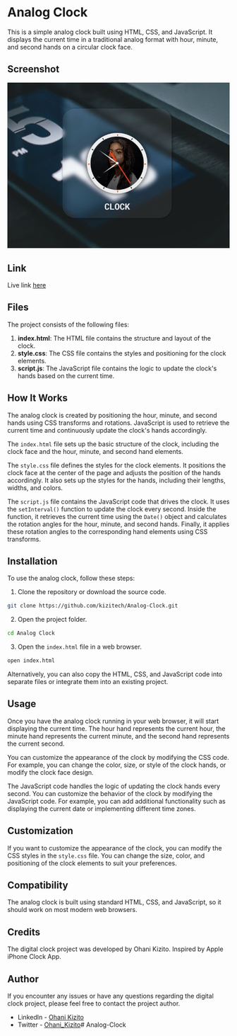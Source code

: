 # Analog Clock

This is a simple analog clock built using HTML, CSS, and JavaScript. It displays the current time in a traditional analog format with hour, minute, and second hands on a circular clock face.

## Screenshot

![Screenshot of Analog Clock](Images/screenshot.JPG)

## Link

Live link [here](https://github.com/kizitech/Analog-Clock/)


## Files

The project consists of the following files:

1. **index.html**: The HTML file contains the structure and layout of the clock.
2. **style.css**: The CSS file contains the styles and positioning for the clock elements.
3. **script.js**: The JavaScript file contains the logic to update the clock's hands based on the current time.

## How It Works

The analog clock is created by positioning the hour, minute, and second hands using CSS transforms and rotations. JavaScript is used to retrieve the current time and continuously update the clock's hands accordingly.

The `index.html` file sets up the basic structure of the clock, including the clock face and the hour, minute, and second hand elements.

The `style.css` file defines the styles for the clock elements. It positions the clock face at the center of the page and adjusts the position of the hands accordingly. It also sets up the styles for the hands, including their lengths, widths, and colors.

The `script.js` file contains the JavaScript code that drives the clock. It uses the `setInterval()` function to update the clock every second. Inside the function, it retrieves the current time using the `Date()` object and calculates the rotation angles for the hour, minute, and second hands. Finally, it applies these rotation angles to the corresponding hand elements using CSS transforms.

## Installation

To use the analog clock, follow these steps:

1. Clone the repository or download the source code.

```bash
git clone https://github.com/kizitech/Analog-Clock.git
```

2. Open the project folder.

```bash
cd Analog Clock
```

3. Open the `index.html` file in a web browser.

```bash
open index.html
```

Alternatively, you can also copy the HTML, CSS, and JavaScript code into separate files or integrate them into an existing project.

## Usage

Once you have the analog clock running in your web browser, it will start displaying the current time. The hour hand represents the current hour, the minute hand represents the current minute, and the second hand represents the current second.

You can customize the appearance of the clock by modifying the CSS code. For example, you can change the color, size, or style of the clock hands, or modify the clock face design.

The JavaScript code handles the logic of updating the clock hands every second. You can customize the behavior of the clock by modifying the JavaScript code. For example, you can add additional functionality such as displaying the current date or implementing different time zones.

## Customization

If you want to customize the appearance of the clock, you can modify the CSS styles in the `style.css` file. You can change the size, color, and positioning of the clock elements to suit your preferences.

## Compatibility

The analog clock is built using standard HTML, CSS, and JavaScript, so it should work on most modern web browsers.

## Credits

The digital clock project was developed by Ohani Kizito. Inspired by Apple iPhone Clock App.

## Author

If you encounter any issues or have any questions regarding the digital clock project, please feel free to contact the project author.

- LinkedIn - [Ohani Kizito](https://www.linkedin.com/in/ohanikizito/)
- Twitter - [Ohani_Kizito](https://www.twitter.com/Ohani_Kizito)# Analog-Clock
